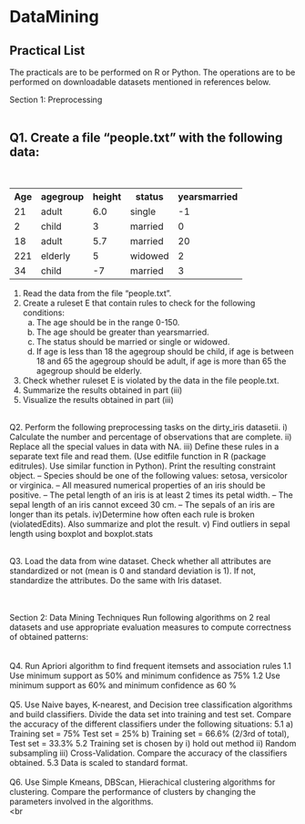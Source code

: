﻿# DataMining

## Practical List
The practicals are to be performed on R or Python. The operations are to be performed on 
downloadable datasets mentioned in references below.
<div>Section 1: Preprocessing</div><br>
<h2>Q1. Create a file “people.txt” with the following data:</h2><br>

<table>
    <tr>
        <th>Age</th>
        <th>agegroup</th>
        <th>height</th>
        <th>status</th>
        <th>yearsmarried</th>
    </tr>
    <tr>
        <td>21</td>
        <td>adult</td>
        <td>6.0</td>
        <td>single</td>
        <td>-1</td>
    </tr>
    <tr>
        <td>2</td>
        <td>child</td>
        <td>3</td>
        <td>married</td>
        <td>0</td>
    </tr>
    <tr>
        <td>18</td>
        <td>adult</td>
        <td>5.7</td>
        <td>married</td>
        <td>20</td>
    </tr>
    <tr>
        <td>221</td>
        <td>elderly</td>
        <td>5</td>
        <td>widowed</td>
        <td>2</td>
    </tr>
    <tr>
        <td>34</td>
        <td>child</td>
        <td>-7</td>
        <td>married</td>
        <td>3</td>
    </tr>
</table>

<ol>
    <li>Read the data from the file “people.txt”.</li>
    <li>Create a ruleset E that contain rules to check for the following conditions:
        <ol type="a">
            <li>The age should be in the range 0-150.</li>
            <li>The age should be greater than yearsmarried.</li>
            <li>The status should be married or single or widowed.</li>
            <li>If age is less than 18 the agegroup should be child, if age is between 18 and 65 the agegroup should be adult, if age is more than 65 the agegroup should be elderly.</li>
        </ol>
    </li>
    <li>Check whether ruleset E is violated by the data in the file people.txt.</li>
    <li>Summarize the results obtained in part (iii)</li>
    <li>Visualize the results obtained in part (iii)</li>
</ol>


<br>Q2. Perform the following preprocessing tasks on the dirty_iris datasetii.
i) Calculate the number and percentage of observations that are complete.
ii) Replace all the special values in data with NA.
iii) Define these rules in a separate text file and read them.
(Use editfile function in R (package editrules). Use similar function in Python).
Print the resulting constraint object.
– Species should be one of the following values: setosa, versicolor or virginica.
– All measured numerical properties of an iris should be positive.
– The petal length of an iris is at least 2 times its petal width.
– The sepal length of an iris cannot exceed 30 cm.
– The sepals of an iris are longer than its petals.
iv)Determine how often each rule is broken (violatedEdits). Also summarize and plot the
result.
v) Find outliers in sepal length using boxplot and boxplot.stats<br>

<br>Q3. Load the data from wine dataset. Check whether all attributes are standardized or not (mean 
is 0 and standard deviation is 1). If not, standardize the attributes. Do the same with Iris dataset.<br>

<br><br>
Section 2: Data Mining Techniques
Run following algorithms on 2 real datasets and use appropriate evaluation measures to compute 
correctness of obtained patterns:<br><br>
<br>Q4. Run Apriori algorithm to find frequent itemsets and association rules
1.1 Use minimum support as 50% and minimum confidence as 75%
1.2 Use minimum support as 60% and minimum confidence as 60 %<br><br>
Q5. Use Naive bayes, K-nearest, and Decision tree classification algorithms and build classifiers. 
Divide the data set into training and test set. Compare the accuracy of the different classifiers 
under the following situations:
5.1 a) Training set = 75% Test set = 25% b) Training set = 66.6% (2/3rd of total), Test set = 
33.3%
5.2 Training set is chosen by i) hold out method ii) Random subsampling iii) Cross-Validation. 
Compare the accuracy of the classifiers obtained.
5.3 Data is scaled to standard format.<br><br>
Q6. Use Simple Kmeans, DBScan, Hierachical clustering algorithms for clustering. Compare the 
performance of clusters by changing the parameters involved in the algorithms.<br><br
